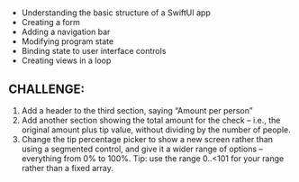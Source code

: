 # 
- Understanding the basic structure of a SwiftUI app
- Creating a form
- Adding a navigation bar
- Modifying program state
- Binding state to user interface controls 
- Creating views in a loop


## CHALLENGE:

1. Add a header to the third section, saying “Amount per person”
1. Add another section showing the total amount for the check – i.e., the original amount plus tip value, without dividing by the number of people.
1. Change the tip percentage picker to show a new screen rather than using a segmented control, and give it a wider range of options – everything from 0% to 100%. Tip: use the range 0..<101 for your range rather than a fixed array.
#
